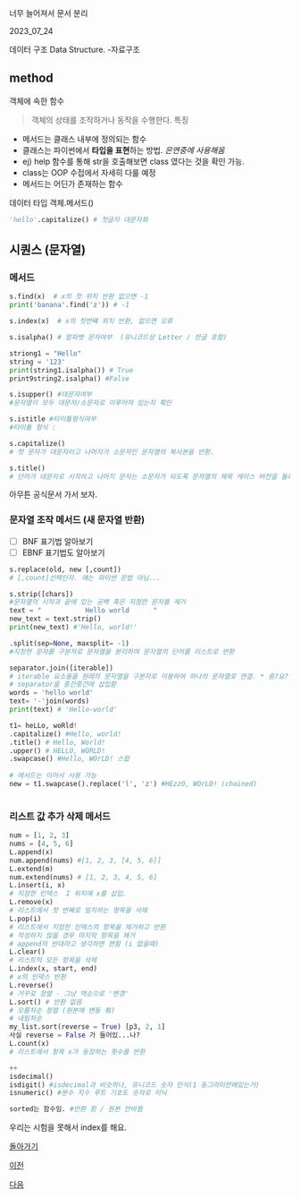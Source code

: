 너무 늘어져서 문서 분리

2023_07_24

데이터 구조  Data Structure.
-자료구조

## method

객체에 속한 함수 

> 객체의 상태를 조작하거나 동작을 수행한다.
특징<o>
- 메서드는 클래스 내부에 정의되는 함수
- 클래스는 파이썬에서 **타입을 표현**하는 방법. *은연중에 사용해옴*
- ej) help 함수를 통해 str을 호출해보면 class 였다는 것을 확인 가능.
-  class는 OOP 수접에서 자세히 다룰 예정
-  메서드는 어딘가 존재하는 함수

데이터 타입 객체.메서드()
```python
'hello'.capitalize() # 첫글자 대문자화

```
## 시퀀스 (문자열)
### 메서드
```python
s.find(x)  # x의 첫 위치 반환 없으면 -1
print('banana'.find('z')) # -1

s.index(x)  # x의 첫번쨰 위치 반환, 없으면 오류

s.isalpha() # 알파벳 문자여부  (유니코드상 Letter / 한글 포함)

striong1 = "Hello"
string = '123'
print(string1.isalpha()) # True
print9string2.isalpha() #False

s.isupper() #대문자여부
#문자열이 모두 대문자/소문자로 이루어져 있는지 확인 

s.istitle #타이틀형식여부
#타이틀 형식 :

s.capitalize() 
# 첫 문자가 대문자이고 나머지가 소문자인 문자열의 복사본을 반환.

s.title() 
# 단어가 대문자로 시작하고 나머지 문자는 소문자가 되도록 문자열의 제목 케이스 버전을 돌려줍니다.
```
아무튼 공식문서 가서 보자.

### 문자열 조작 메서드 (새 문자열 반환)
- [ ] BNF 표기법 알아보기
- [ ] EBNF 표기법도 알아보기
```python
s.replace(old, new [,count])
# [,count]선택인자. 얘는 파이썬 문법 아님...

s.strip([chars])
#문자열의 시작과 끝에 있는 공백 혹은 지정한 문자를 제거
text = "           Hello world      "
new_text = text.strip()
print(new_text) #'Hello, world!'

.split(sep=None, maxsplit= -1)
#지정한 문자를 구분자로 문자열을 분리하여 문자열의 단어를 리스트로 반환

separator.join([iterable])
# iterable 요소들을 원래의 문자열을 구분자로 이용하여 하나의 문자열로 연결. * 중?요? <-> split
# separator을 중간중간에 삽입함
words = 'hello world'
text= '-'join(words)
print(text) # 'Hello-world'

t1= heLLo, woRld!
.capitalize() #Hello, world!
.title() # Hello, World!
.upper() # HELLO, WORLD!
.swapcase() #Hello, WOrLD! 스왑
 
# 메서드는 이어서 사용 가능 
new = t1.swapcase().replace('l', 'z') #HEzzO, WOrLD! (chained)



```
### 리스트 값 추가 삭제 메서드

```python
num = [1, 2, 3]
nums = [4, 5, 6]
L.append(x)
num.append(nums) #[1, 2, 3, [4, 5, 6]]
L.extend(m)
num.extend(nums) # [1, 2, 3, 4, 5, 6]
L.insert(i, x)
# 지정한 인덱스  I 위치에 x를 삽입.
L.remove(x)
# 리스트에서 첫 번째로 일치하는 항목을 삭제
L.pop(i)
# 리스트에서 지정한 인덱스의 항목을 제거하고 반환
# 작성하지 않을 경우 마지막 항목을 제거
# append의 반대라고 생각하면 편함 (i 없을때)
L.clear()
# 리스트의 모든 항목을 삭제
L.index(x, start, end)
# x의 인덱스 반환
L.reverse()
# 거꾸로 정렬 - 그냥 역순으로 '변경'
L.sort() # 반환 없음
# 오름차순 정렬 (원본에 변동 有)
# 내림차순
my_list.sort(reverse = True) [p3, 2, 1]
사실 reverse = False 가 들어있...나?
L.count(x)
# 리스트에서 항목 x가 등장하는 횟수를 반환

++
isdecimal()
isdigit() #isdecimal과 비슷하나, 유니코드 숫자 인식(1 동그라미안에있는거)
isnumeric() #분수 지수 루트 기호도 숫자로 이닉  

sorted는 함수임. #반환 함 / 원본 안바뀜
```
우리는 시험을 못해서 index를 해요.


[돌아가기](../../2023년7월2023Julio.md/##20230724)

[이전](../2023_07_23/README.md)


[다음](../2023_07_25/README.md)